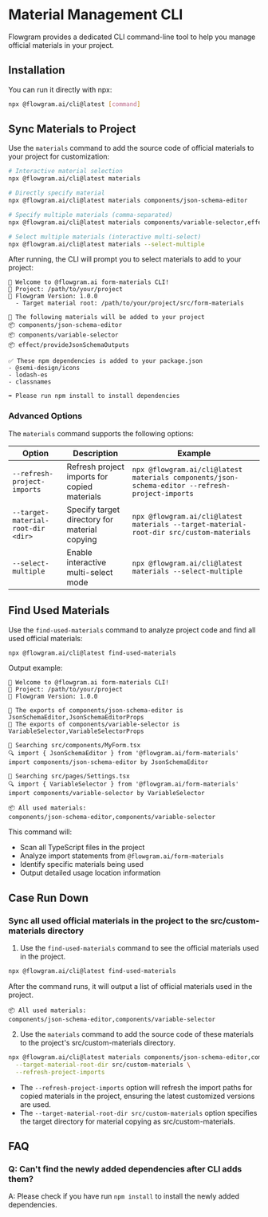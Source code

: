 # Material Management CLI

Flowgram provides a dedicated CLI command-line tool to help you manage official materials in your project.

## Installation

You can run it directly with npx:

```bash
npx @flowgram.ai/cli@latest [command]
```

## Sync Materials to Project

Use the `materials` command to add the source code of official materials to your project for customization:

```bash
# Interactive material selection
npx @flowgram.ai/cli@latest materials

# Directly specify material
npx @flowgram.ai/cli@latest materials components/json-schema-editor

# Specify multiple materials (comma-separated)
npx @flowgram.ai/cli@latest materials components/variable-selector,effect/provideJsonSchemaOutputs

# Select multiple materials (interactive multi-select)
npx @flowgram.ai/cli@latest materials --select-multiple
```

After running, the CLI will prompt you to select materials to add to your project:

```console
🚀 Welcome to @flowgram.ai form-materials CLI!
📁 Project: /path/to/your/project
🎯 Flowgram Version: 1.0.0
  - Target material root: /path/to/your/project/src/form-materials

🚀 The following materials will be added to your project
📦 components/json-schema-editor
📦 components/variable-selector
📦 effect/provideJsonSchemaOutputs

✅ These npm dependencies is added to your package.json
- @semi-design/icons
- lodash-es
- classnames

➡️ Please run npm install to install dependencies
```

### Advanced Options

The `materials` command supports the following options:

| Option | Description | Example |
|------|------|------|
| `--refresh-project-imports` | Refresh project imports for copied materials | `npx @flowgram.ai/cli@latest materials components/json-schema-editor --refresh-project-imports` |
| `--target-material-root-dir <dir>` | Specify target directory for material copying | `npx @flowgram.ai/cli@latest materials --target-material-root-dir src/custom-materials` |
| `--select-multiple` | Enable interactive multi-select mode | `npx @flowgram.ai/cli@latest materials --select-multiple` |

## Find Used Materials

Use the `find-used-materials` command to analyze project code and find all used official materials:

```bash
npx @flowgram.ai/cli@latest find-used-materials
```

Output example:

```console
🚀 Welcome to @flowgram.ai form-materials CLI!
📁 Project: /path/to/your/project
🎯 Flowgram Version: 1.0.0

👀 The exports of components/json-schema-editor is JsonSchemaEditor,JsonSchemaEditorProps
👀 The exports of components/variable-selector is VariableSelector,VariableSelectorProps

👀 Searching src/components/MyForm.tsx
🔍 import { JsonSchemaEditor } from '@flowgram.ai/form-materials'
import components/json-schema-editor by JsonSchemaEditor

👀 Searching src/pages/Settings.tsx
🔍 import { VariableSelector } from '@flowgram.ai/form-materials'
import components/variable-selector by VariableSelector

📦 All used materials:
components/json-schema-editor,components/variable-selector
```

This command will:

* Scan all TypeScript files in the project
* Analyze import statements from `@flowgram.ai/form-materials`
* Identify specific materials being used
* Output detailed usage location information

## Case Run Down

### Sync all used official materials in the project to the src/custom-materials directory

1. Use the `find-used-materials` command to see the official materials used in the project.

```bash
npx @flowgram.ai/cli@latest find-used-materials
```

After the command runs, it will output a list of official materials used in the project.

```console
📦 All used materials:
components/json-schema-editor,components/variable-selector
```

2. Use the `materials` command to add the source code of these materials to the project's src/custom-materials directory.

```bash
npx @flowgram.ai/cli@latest materials components/json-schema-editor,components/variable-selector \
  --target-material-root-dir src/custom-materials \
  --refresh-project-imports
```

* The `--refresh-project-imports` option will refresh the import paths for copied materials in the project, ensuring the latest customized versions are used.
* The `--target-material-root-dir src/custom-materials` option specifies the target directory for material copying as src/custom-materials.

## FAQ

### Q: Can't find the newly added dependencies after CLI adds them?

A: Please check if you have run `npm install` to install the newly added dependencies.
